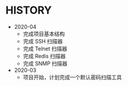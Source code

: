 # HISTORY

- 2020-04
  - 完成项目基本结构
  - 完成 SSH 扫描器
  - 完成 Telnet 扫描器
  - 完成 Redis 扫描器
  - 完成 SNMP 扫描器
- 2020-03
  - 项目开始，计划完成一个默认密码扫描工具